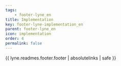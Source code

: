 ```yaml
---
tags: 
    - footer-lyne_en
title: Implementation
key: footer-lyne-implementation_en
parent: footer-lyne_en
icon: implementation
order: 4
permalink: false  
---
```

{{ lyne.readmes.footer.footer | absolutelinks | safe }}


